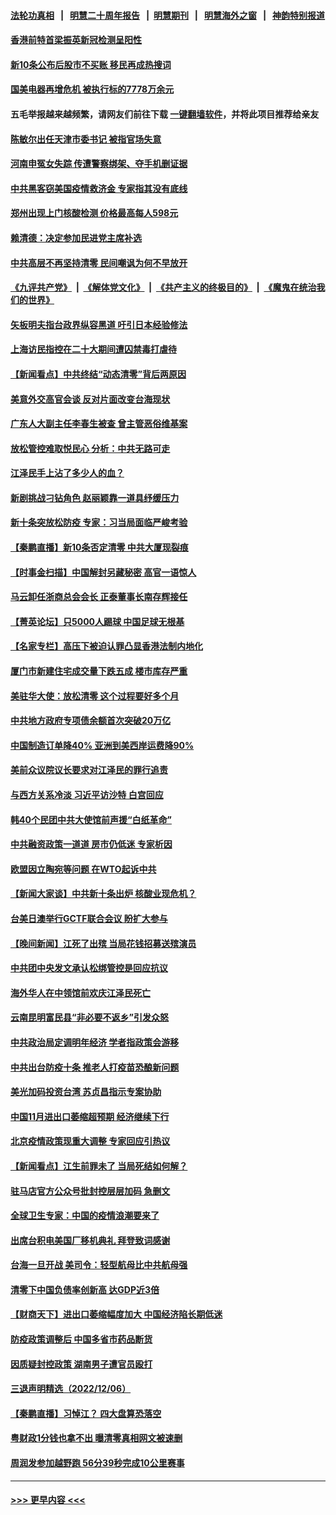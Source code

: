 #### [法轮功真相](https://github.com/gfw-breaker/truth/blob/master/README.md?t=0) &nbsp;&nbsp;|&nbsp;&nbsp; [明慧二十周年报告](https://github.com/gfw-breaker/mh-reports/blob/master/README.md?t=0) &nbsp;&nbsp;|&nbsp;&nbsp;[明慧期刊](https://github.com/gfw-breaker/mh-qikan) &nbsp;&nbsp;|&nbsp;&nbsp; [明慧海外之窗](https://github.com/gfw-breaker/mh-news/blob/master/README.md?t=0) &nbsp;&nbsp;|&nbsp;&nbsp; [神韵特别报道](https://github.com/gfw-breaker/mh-news/blob/master/shenyun.md?t=0)
#### [香港前特首梁振英新冠检测呈阳性](../pages/nsc413/n13880843.md?t=12082101) 
#### [新10条公布后股市不买账 移民再成热搜词](../pages/nsc413/n13880761.md?t=12082101) 
#### [国美电器再增危机 被执行标的7778万余元](../pages/nsc413/n13880811.md?t=12082101) 
#### 五毛举报越来越频繁，请网友们前往下载 [一键翻墙软件](https://github.com/gfw-breaker/ssr-accounts)，并将此项目推荐给亲友
#### [陈敏尔出任天津市委书记 被指官场失意](../pages/nsc413/n13880757.md?t=12082101) 
#### [河南申冤女失踪 传遭警察绑架、夺手机删证据](../pages/nsc413/n13880211.md?t=12082101) 
#### [中共黑客窃美国疫情救济金 专家指其没有底线](../pages/nsc413/n13880656.md?t=12082101) 
#### [郑州出现上门核酸检测 价格最高每人598元](../pages/nsc413/n13880659.md?t=12082101) 
#### [赖清德：决定参加民进党主席补选](../pages/nsc413/n13880711.md?t=12082101) 
#### [中共高层不再坚持清零 民间嘲讽为何不早放开](../pages/nsc413/n13880607.md?t=12082101) 
#### [《九评共产党》](https://github.com/begood0513/9ping.md/blob/master/README.md) &nbsp;|&nbsp; [《解体党文化》](../../../../jtdwh.md/blob/master/README.md)  &nbsp;|&nbsp; [《共产主义的终极目的》](../../../../gczydzjmd.md/blob/master/README.md) &nbsp;|&nbsp; [《魔鬼在统治我们的世界》](../../../../mgztzwmdsj.md/blob/master/README.md) 
#### [矢板明夫指台政界纵容黑道 吁引日本经验修法](../pages/nsc413/n13880660.md?t=12082101) 
#### [上海访民指控在二十大期间遭囚禁毒打虐待](../pages/nsc413/n13880662.md?t=12082101) 
#### [【新闻看点】中共终结“动态清零”背后两原因](../pages/nsc413/n13880406.md?t=12082101) 
#### [美意外交高官会谈 反对片面改变台海现状](../pages/nsc413/n13880136.md?t=12082101) 
#### [广东人大副主任李春生被查 曾主管恶俗维基案](../pages/nsc413/n13880580.md?t=12082101) 
#### [放松管控难取悦民心 分析：中共无路可走](../pages/nsc413/n13880355.md?t=12082101) 
#### [江泽民手上沾了多少人的血？](../pages/nsc413/n13880318.md?t=12082101) 
#### [新剧挑战刁钻角色 赵丽颖靠一道具纾缓压力](../pages/nsc413/n13880417.md?t=12082101) 
#### [新十条突放松防疫 专家：习当局面临严峻考验](../pages/nsc413/n13877599.md?t=12082101) 
#### [【秦鹏直播】新10条否定清零 中共大厦现裂痕](../pages/nsc413/n13880424.md?t=12082101) 
#### [【时事金扫描】中国解封另藏秘密 高官一语惊人](../pages/nsc413/n13880420.md?t=12082101) 
#### [马云卸任浙商总会会长 正泰董事长南存辉接任](../pages/nsc413/n13880410.md?t=12082101) 
#### [【菁英论坛】只5000人踢球 中国足球无根基](../pages/nsc413/n13880289.md?t=12082101) 
#### [【名家专栏】高压下被迫认罪凸显香港法制内地化](../pages/nsc413/n13880257.md?t=12082101) 
#### [厦门市新建住宅成交量下跌五成 楼市库存严重](../pages/nsc413/n13880381.md?t=12082101) 
#### [美驻华大使：放松清零 这个过程要好多个月](../pages/nsc413/n13880375.md?t=12082101) 
#### [中共地方政府专项债余额首次突破20万亿](../pages/nsc413/n13880371.md?t=12082101) 
#### [中国制造订单降40% 亚洲到美西岸运费降90%](../pages/nsc413/n13880336.md?t=12082101) 
#### [美前众议院议长要求对江泽民的罪行追责](../pages/nsc413/n13880250.md?t=12082101) 
#### [与西方关系冷淡 习近平访沙特 白宫回应](../pages/nsc413/n13880338.md?t=12082101) 
#### [韩40个民团中共大使馆前声援“白纸革命”](../pages/nsc413/n13880175.md?t=12082101) 
#### [中共融资政策一道道 房市仍低迷 专家析因](../pages/nsc413/n13880287.md?t=12082101) 
#### [欧盟因立陶宛等问题 在WTO起诉中共](../pages/nsc413/n13880268.md?t=12082101) 
#### [【新闻大家谈】中共新十条出炉 核酸业现危机？](../pages/nsc413/n13880270.md?t=12082101) 
#### [台美日澳举行GCTF联合会议 盼扩大参与](../pages/nsc413/n13880053.md?t=12082101) 
#### [【晚间新闻】江死了出殡 当局花钱招募送殡演员](../pages/nsc413/n13880213.md?t=12082101) 
#### [中共团中央发文承认松绑管控是回应抗议](../pages/nsc413/n13880124.md?t=12082101) 
#### [海外华人在中领馆前欢庆江泽民死亡](../pages/nsc413/n13880142.md?t=12082101) 
#### [云南昆明富民县“非必要不返乡”引发众怒](../pages/nsc413/n13880125.md?t=12082101) 
#### [中共政治局定调明年经济 学者指政策会游移](../pages/nsc413/n13880122.md?t=12082101) 
#### [中共出台防疫十条 推老人打疫苗恐酿新问题](../pages/nsc413/n13879892.md?t=12082101) 
#### [美光加码投资台湾 苏贞昌指示专案协助](../pages/nsc413/n13880012.md?t=12082101) 
#### [中国11月进出口萎缩超预期 经济继续下行](../pages/nsc413/n13880013.md?t=12082101) 
#### [北京疫情政策现重大调整 专家回应引热议](../pages/nsc413/n13879917.md?t=12082101) 
#### [【新闻看点】江生前罪未了 当局死结如何解？](../pages/nsc413/n13879741.md?t=12082101) 
#### [驻马店官方公众号批封控层层加码 急删文](../pages/nsc413/n13879943.md?t=12082101) 
#### [全球卫生专家：中国的疫情浪潮要来了](../pages/nsc413/n13879888.md?t=12082101) 
#### [出席台积电美国厂移机典礼 拜登致词感谢](../pages/nsc413/n13879848.md?t=12082101) 
#### [台海一旦开战 美司令：轻型航母比中共航母强](../pages/nsc413/n13879801.md?t=12082101) 
#### [清零下中国负债率创新高 达GDP近3倍](../pages/nsc413/n13879828.md?t=12082101) 
#### [【财商天下】进出口萎缩幅度加大 中国经济陷长期低迷](../pages/nsc413/n13879893.md?t=12082101) 
#### [防疫政策调整后 中国多省市药品断货](../pages/nsc413/n13879882.md?t=12082101) 
#### [因质疑封控政策 湖南男子遭官员殴打](../pages/nsc413/n13879751.md?t=12082101) 
#### [三退声明精选（2022/12/06）](../pages/nsc413/n13879803.md?t=12082101) 
#### [【秦鹏直播】习悼江？ 四大盘算恐落空](../pages/nsc413/n13879660.md?t=12082101) 
#### [粤财政1分钱也拿不出 曝清零真相网文被速删](../pages/nsc413/n13879686.md?t=12082101) 
#### [周润发参加越野跑 56分39秒完成10公里赛事](../pages/nsc413/n13879700.md?t=12082101) 

----
#### [ >>> 更早内容 <<< ](../indexes/nsc413-earlier.md)
